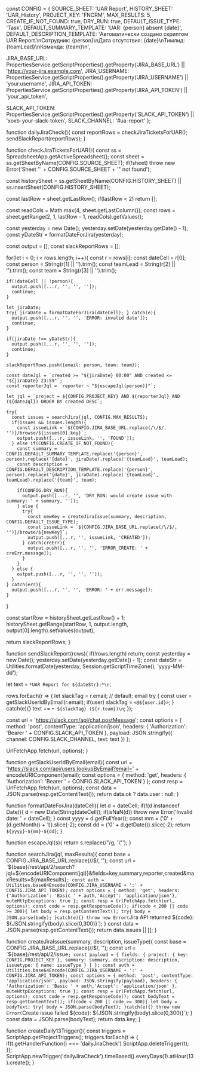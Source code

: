 const CONFIG = {
  SOURCE_SHEET: 'UAR Report',
  HISTORY_SHEET: 'UAR_History',
  PROJECT_KEY: 'FNCRM',
  MAX_RESULTS: 5,
  CREATE_IF_NOT_FOUND: true,
  DRY_RUN: true,
  DEFAULT_ISSUE_TYPE: 'Task',
  DEFAULT_SUMMARY_TEMPLATE: 'UAR: {person} absent {date}',
  DEFAULT_DESCRIPTION_TEMPLATE: 'Автоматически создано скриптом UAR Report.\nСотрудник: {person}\nДата отсутствия: {date}\nТимлид: {teamLead}\nКоманда: {team}\n',

  JIRA_BASE_URL: PropertiesService.getScriptProperties().getProperty('JIRA_BASE_URL') || 'https://your-jira.example.com',
  JIRA_USERNAME: PropertiesService.getScriptProperties().getProperty('JIRA_USERNAME') || 'your.username',
  JIRA_API_TOKEN: PropertiesService.getScriptProperties().getProperty('JIRA_API_TOKEN') || 'your_api_token',

  SLACK_API_TOKEN: PropertiesService.getScriptProperties().getProperty('SLACK_API_TOKEN') || 'xoxb-your-slack-token',
  SLACK_CHANNEL: '#ua-report'
};

function dailyJiraCheck(){
  const reportRows = checkJiraTicketsForUAR();
  sendSlackReport(reportRows);
}

function checkJiraTicketsForUAR(){
  const ss = SpreadsheetApp.getActiveSpreadsheet();
  const sheet = ss.getSheetByName(CONFIG.SOURCE_SHEET);
  if(!sheet) throw new Error('Sheet "' + CONFIG.SOURCE_SHEET + '" not found');
  
  const historySheet = ss.getSheetByName(CONFIG.HISTORY_SHEET) || ss.insertSheet(CONFIG.HISTORY_SHEET);

  const lastRow = sheet.getLastRow();
  if(lastRow < 2) return [];

  const readCols = Math.max(4, sheet.getLastColumn());
  const rows = sheet.getRange(2, 1, lastRow - 1, readCols).getValues();

  const yesterday = new Date();
  yesterday.setDate(yesterday.getDate() - 1);
  const yDateStr = formatDateForJira(yesterday);

  const output = [];
  const slackReportRows = [];

  for(let i = 0; i < rows.length; i++){
    const r = rows[i];
    const dateCell = r[0];
    const person = String(r[1] || '').trim();
    const teamLead = String(r[2] || '').trim();
    const team = String(r[3] || '').trim();

    if(!dateCell || !person){
      output.push([...r, '', '', '']);
      continue;
    }

    let jiraDate;
    try{ jiraDate = formatDateForJira(dateCell); } catch(e){
      output.push([...r, '', '', 'ERROR: invalid date']);
      continue;
    }

    if(jiraDate !== yDateStr){
      output.push([...r, '', '', '']);
      continue;
    }

    slackReportRows.push({email: person, team: team});

    const dateJql = `created >= "${jiraDate} 00:00" AND created <= "${jiraDate} 23:59"`;
    const reporterJql = `reporter ~ "${escapeJql(person)}"`;

    let jql = `project = ${CONFIG.PROJECT_KEY} AND ${reporterJql} AND (${dateJql}) ORDER BY created DESC`;

    try{
      const issues = searchJira(jql, CONFIG.MAX_RESULTS);
      if(issues && issues.length){
        const issueLink = `${CONFIG.JIRA_BASE_URL.replace(/\/$/, '')}/browse/${issues[0].key}`;
        output.push([...r, issueLink, '', 'FOUND']);
      } else if(CONFIG.CREATE_IF_NOT_FOUND){
        const summary = CONFIG.DEFAULT_SUMMARY_TEMPLATE.replace('{person}', person).replace('{date}', jiraDate).replace('{teamLead}', teamLead);
        const description = CONFIG.DEFAULT_DESCRIPTION_TEMPLATE.replace('{person}', person).replace('{date}', jiraDate).replace('{teamLead}', teamLead).replace('{team}', team);

        if(CONFIG.DRY_RUN){
          output.push([...r, '', 'DRY_RUN: would create issue with summary: ' + summary, '']);
        } else {
          try{
            const newKey = createJiraIssue(summary, description, CONFIG.DEFAULT_ISSUE_TYPE);
            const issueLink = `${CONFIG.JIRA_BASE_URL.replace(/\/$/, '')}/browse/${newKey}`;
            output.push([...r, '', issueLink, 'CREATED']);
          } catch(creErr){
            output.push([...r, '', '', 'ERROR_CREATE: ' + creErr.message]);
          }
        }
      } else {
        output.push([...r, '', '', '']);
      }
    } catch(err){
      output.push([...r, '', '', 'ERROR: ' + err.message]);
    }
  }

  const startRow = historySheet.getLastRow() + 1;
  historySheet.getRange(startRow, 1, output.length, output[0].length).setValues(output);

  return slackReportRows;
}

function sendSlackReport(rows){
  if(!rows.length) return;
  const yesterday = new Date();
  yesterday.setDate(yesterday.getDate() - 1);
  const dateStr = Utilities.formatDate(yesterday, Session.getScriptTimeZone(), 'yyyy-MM-dd');

  let text = `*UAR Report for ${dateStr}:*\n`;

  rows.forEach(r => {
    let slackTag = r.email; // default: email
    try {
      const user = getSlackUserIdByEmail(r.email);
      if(user) slackTag = `<@${user.id}>`;
    } catch(e){}
    text += `• ${slackTag} (${r.team})\n`;
  });

  const url = 'https://slack.com/api/chat.postMessage';
  const options = {
    method: 'post',
    contentType: 'application/json',
    headers: { 'Authorization': 'Bearer ' + CONFIG.SLACK_API_TOKEN },
    payload: JSON.stringify({ channel: CONFIG.SLACK_CHANNEL, text: text })
  };

  UrlFetchApp.fetch(url, options);
}

function getSlackUserIdByEmail(email){
  const url = 'https://slack.com/api/users.lookupByEmail?email=' + encodeURIComponent(email);
  const options = { method: 'get', headers: { 'Authorization': 'Bearer ' + CONFIG.SLACK_API_TOKEN } };
  const resp = UrlFetchApp.fetch(url, options);
  const data = JSON.parse(resp.getContentText());
  return data.ok ? data.user : null;
}

function formatDateForJira(dateCell){
  let d = dateCell;
  if(!(d instanceof Date)){ d = new Date(String(dateCell)); if(isNaN(d)) throw new Error('Invalid date: ' + dateCell); }
  const yyyy = d.getFullYear();
  const mm = ('0' + (d.getMonth() + 1)).slice(-2);
  const dd = ('0' + d.getDate()).slice(-2);
  return `${yyyy}-${mm}-${dd}`;
}

function escapeJql(s){ return s.replace(/"/g, '\\"'); }

function searchJira(jql, maxResults){
  const base = CONFIG.JIRA_BASE_URL.replace(/\/$/, '');
  const url = `${base}/rest/api/2/search?jql=${encodeURIComponent(jql)}&fields=key,summary,reporter,created&maxResults=${maxResults}`;
  const auth = Utilities.base64Encode(CONFIG.JIRA_USERNAME + ':' + CONFIG.JIRA_API_TOKEN);
  const options = { method: 'get', headers: {'Authorization': 'Basic ' + auth,'Accept': 'application/json'}, muteHttpExceptions: true };
  const resp = UrlFetchApp.fetch(url, options);
  const code = resp.getResponseCode();
  if(code < 200 || code >= 300){ let body = resp.getContentText(); try{ body = JSON.parse(body); }catch(e){} throw new Error(`Jira API returned ${code}: ${JSON.stringify(body).slice(0,300)}`); }
  const data = JSON.parse(resp.getContentText());
  return data.issues || [];
}

function createJiraIssue(summary, description, issueType){
  const base = CONFIG.JIRA_BASE_URL.replace(/\/$/, '');
  const url = `${base}/rest/api/2/issue`;
  const payload = { fields: { project: { key: CONFIG.PROJECT_KEY }, summary: summary, description: description, issuetype: { name: issueType } } };
  const auth = Utilities.base64Encode(CONFIG.JIRA_USERNAME + ':' + CONFIG.JIRA_API_TOKEN);
  const options = { method: 'post', contentType: 'application/json', payload: JSON.stringify(payload), headers: { 'Authorization': 'Basic ' + auth,'Accept': 'application/json' }, muteHttpExceptions: true };
  const resp = UrlFetchApp.fetch(url, options);
  const code = resp.getResponseCode();
  const bodyText = resp.getContentText();
  if(code < 200 || code >= 300){ let body = bodyText; try{ body = JSON.parse(bodyText); }catch(e){} throw new Error(`Create issue failed ${code}: ${JSON.stringify(body).slice(0,300)}`); }
  const data = JSON.parse(bodyText);
  return data.key;
}

function createDaily13Trigger(){
  const triggers = ScriptApp.getProjectTriggers();
  triggers.forEach(t => { if(t.getHandlerFunction() === 'dailyJiraCheck') ScriptApp.deleteTrigger(t); });
  ScriptApp.newTrigger('dailyJiraCheck').timeBased().everyDays(1).atHour(13).create();
}
